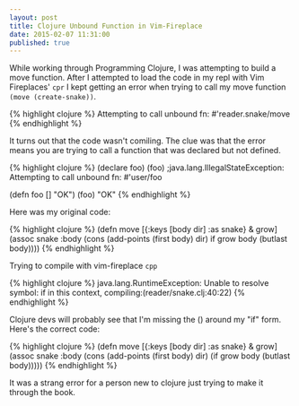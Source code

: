 ```yaml
---
layout: post
title: Clojure Unbound Function in Vim-Fireplace
date: 2015-02-07 11:31:00
published: true
---
```


While working through Programming Clojure, I was attempting to build a move function. After I attempted to load the code in my repl with Vim Fireplaces' `cpr` I kept getting an error when trying to call my move function `(move (create-snake))`.

{% highlight clojure %}
Attempting to call unbound fn: #'reader.snake/move
{% endhighlight %}

It turns out that the code wasn't comiling. The clue was that the error means you are trying to call a function that was declared but not defined.

{% highlight clojure %}
(declare foo)
(foo)
;java.lang.IllegalStateException: Attempting to call unbound fn: #'user/foo
 
(defn foo [] "OK")
(foo)
"OK"
{% endhighlight %}

Here was my original code:

{% highlight clojure %}
(defn move [{:keys [body dir] :as snake} & grow]
  (assoc snake :body (cons (add-points (first body) dir)
                           if grow body (butlast body))))
{% endhighlight %}

Trying to compile with vim-fireplace `cpp`

{% highlight clojure %}
java.lang.RuntimeException: Unable to resolve symbol: if in this context, compiling:(reader/snake.clj:40:22)
{% endhighlight %}

Clojure devs will probably see that I'm missing the () around my "if" form. Here's the correct code:

{% highlight clojure %}
(defn move [{:keys [body dir] :as snake} & grow]
  (assoc snake :body (cons (add-points (first body) dir)
                           (if grow body (butlast body)))))
{% endhighlight %}

It was a strang error for a person new to clojure just trying to make it through the book.
